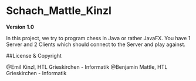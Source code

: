 # Schach_Mattle_Kinzl

**Version 1.0**

In this project, we try to program chess in Java or rather JavaFX. You have 1 Server and 2 Clients which should connect to the Server and play against. 

##License & Copyright

@Emil Kinzl, HTL Grieskirchen - Informatik
@Benjamin Mattle, HTL Grieskirchen - Informatik
